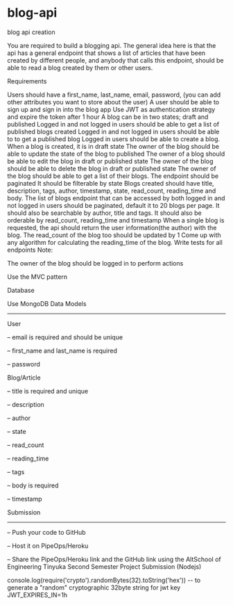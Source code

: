 # blog-api
blog api creation


You are required to build a blogging api. The general idea here is that the api has a general endpoint that shows a list of articles that have been created by different people, and anybody that calls this endpoint, should be able to read a blog created by them or other users.

Requirements

Users should have a first_name, last_name, email, password, (you can add other attributes you want to store about the user)
A user should be able to sign up and sign in into the blog app
Use JWT as authentication strategy and expire the token after 1 hour
A blog can be in two states; draft and published
Logged in and not logged in users should be able to get a list of published blogs created
Logged in and not logged in users should be able to to get a published blog
Logged in users should be able to create a blog.
When a blog is created, it is in draft state
The owner of the blog should be able to update the state of the blog to published
 The owner of a blog should be able to edit the blog in draft or published state
 The owner of the blog should be able to delete the blog in draft or published state
The owner of the blog should be able to get a list of their blogs.
The endpoint should be paginated
It should be filterable by state
Blogs created should have title, description, tags, author, timestamp, state, read_count, reading_time and body.
The list of blogs endpoint that can be accessed by both logged in and not logged in users should be paginated,
default it to 20 blogs per page. 
It should also be searchable by author, title and tags.
It should also be orderable by read_count, reading_time and timestamp
When a single blog is requested, the api should return the user information(the author) with the blog. The read_count of the blog too should be updated by 1
Come up with any algorithm for calculating the reading_time of the blog.
Write tests for all endpoints
Note:

The owner of the blog should be logged in to perform actions

Use the MVC pattern

Database

Use MongoDB
​Data Models

___

User

– email is required and should be unique

– first_name and last_name is required

– password

Blog/Article

– title is required and unique

– description

– author

– state

– read_count

– reading_time

– tags

– body is required

– timestamp

Submission

___

– Push your code to GitHub 

– Host it on PipeOps/Heroku

– Share the PipeOps/Heroku link and the GitHub link using the AltSchool of Engineering Tinyuka Second Semester Project Submission (Nodejs)

console.log(require('crypto').randomBytes(32).toString('hex')) -- to generate a "random" cryptographic 32byte string for jwt key
JWT_EXPIRES_IN=1h
